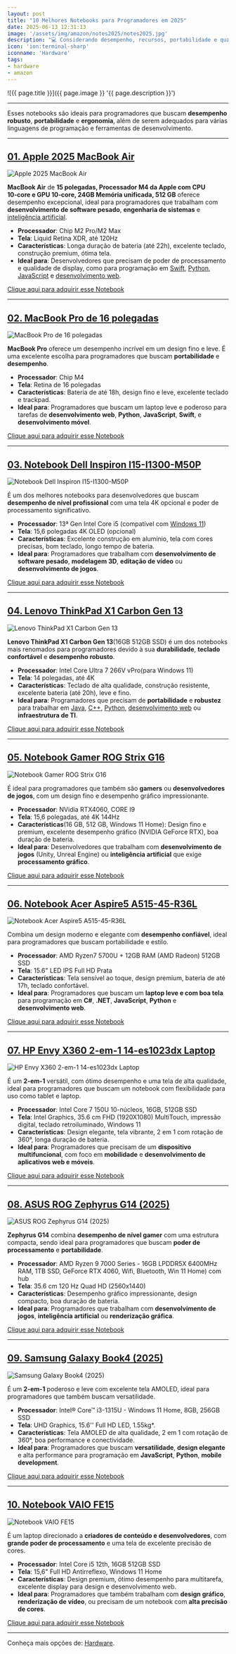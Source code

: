 ```yaml
---
layout: post
title: "10 Melhores Notebooks para Programadores em 2025"
date: 2025-06-13 12:31:13
image: '/assets/img/amazon/notes2025/notes2025.jpg'
description: "💻 Considerando desempenho, recursos, portabilidade e qualidade de construção."
icon: 'ion:terminal-sharp'
iconname: 'Hardware'
tags:
- hardware
- amazon
---
```


![{{ page.title }}]({{ page.image }} '{{ page.description }}')

---

Esses notebooks são ideais para programadores que buscam **desempenho robusto**, **portabilidade** e **ergonomia**, além de serem adequados para várias linguagens de programação e ferramentas de desenvolvimento. 

---

## [01. Apple 2025 MacBook Air](https://amzn.to/4jLCmmM)

![Apple 2025 MacBook Air](/assets/img/amazon/notes2025/01.jpg)
  
**MacBook Air** de **15 polegadas, Processador M4 da Apple com CPU 10‑core e GPU 10‑core, 24GB Memória unificada, 512 GB** oferece desempenho excepcional, ideal para programadores que trabalham com **desenvolvimento de software pesado**, **engenharia de sistemas** e [inteligência artificial](https://terminalroot.com.br/tags#ia).  

- **Processador**: Chip M2 Pro/M2 Max  
- **Tela**: Liquid Retina XDR, até 120Hz  
- **Características**: Longa duração de bateria (até 22h), excelente teclado, construção premium, ótima tela.  
- **Ideal para**: Desenvolvedores que precisam de poder de processamento e qualidade de display, como para programação em [Swift](https://terminalroot.com.br/tags#swift), [Python](https://terminalroot.com.br/tags#python), [JavaScript](https://terminalroot.com.br/tags#javascript) e [desenvolvimento web](https://terminalroot.com.br/tags#desenvolvimentoweb).

<a href="https://amzn.to/4jLCmmM" class="btn btn-danger btn-lg">Clique aqui para adquirir esse Notebook</a>

---

## [02. MacBook Pro de 16 polegadas](https://amzn.to/4jM9Pxm)

![MacBook Pro de 16 polegadas](/assets/img/amazon/notes2025/02.jpg)
  
**MacBook Pro** oferece um desempenho incrível em um design fino e leve. É uma excelente escolha para programadores que buscam **portabilidade** e **desempenho**.  

- **Processador**: Chip M4
- **Tela**: Retina de 16 polegadas  
- **Características**: Bateria de até 18h, design fino e leve, excelente teclado e trackpad.  
- **Ideal para**: Programadores que buscam um laptop leve e poderoso para tarefas de **desenvolvimento web**, **Python**, **JavaScript**, **Swift**, e **desenvolvimento móvel**.

<a href="https://amzn.to/4jM9Pxm" class="btn btn-danger btn-lg">Clique aqui para adquirir esse Notebook</a>

---

## [03. Notebook Dell Inspiron I15-I1300-M50P](https://amzn.to/3Tt3DiZ)

![Notebook Dell Inspiron I15-I1300-M50P](/assets/img/amazon/notes2025/03.jpg)
  
É um dos melhores notebooks para desenvolvedores que buscam **desempenho de nível profissional** com uma tela 4K opcional e poder de processamento significativo.  

- **Processador**: 13ª Gen Intel Core i5 (compatível com [Windows 11](https://terminalroot.com.br/tags#windows))
- **Tela**: 15,6 polegadas 4K OLED (opcional)  
- **Características**: Excelente construção em alumínio, tela com cores precisas, bom teclado, longo tempo de bateria.  
- **Ideal para**: Programadores que trabalham com **desenvolvimento de software pesado**, **modelagem 3D**, **editação de vídeo** ou **desenvolvimento de jogos**.

<a href="https://amzn.to/3Tt3DiZ" class="btn btn-danger btn-lg">Clique aqui para adquirir esse Notebook</a>

---

## [04. Lenovo ThinkPad X1 Carbon Gen 13](https://amzn.to/43GY46F)

![Lenovo ThinkPad X1 Carbon Gen 13](/assets/img/amazon/notes2025/04.jpg)
  
**Lenovo ThinkPad X1 Carbon Gen 13**(16GB 512GB SSD) é um dos notebooks mais renomados para programadores devido à sua **durabilidade**, **teclado confortável** e **desempenho robusto**.  

- **Processador**: Intel Core Ultra 7 266V vPro(para Windows 11)
- **Tela**: 14 polegadas, até 4K  
- **Características**: Teclado de alta qualidade, construção resistente, excelente bateria (até 20h), leve e fino.  
- **Ideal para**: Programadores que precisam de **portabilidade** e **robustez** para trabalhar em [Java](https://terminalroot.com.br/tags#java), [C++](https://terminalroot.com.br/tags#cpp), [Python](https://terminalroot.com.br/tags#python), [desenvolvimento web](https://terminalroot.com.br/tags#web) ou **infraestrutura de TI**.

<a href="https://amzn.to/43GY46F" class="btn btn-danger btn-lg">Clique aqui para adquirir esse Notebook</a>

---

## [05. Notebook Gamer ROG Strix G16](https://amzn.to/44niNf5)

![Notebook Gamer ROG Strix G16](/assets/img/amazon/notes2025/05.jpg)
  
É ideal para programadores que também são **gamers** ou **desenvolvedores de jogos**, com um design fino e desempenho gráfico impressionante.  

- **Processador**: NVidia RTX4060, CORE I9
- **Tela**: 15,6 polegadas, até 4K 144Hz
- **Características**(16 GB, 512 GB, Windows 11 Home): Design fino e premium, excelente desempenho gráfico (NVIDIA GeForce RTX), boa duração de bateria.  
- **Ideal para**: Desenvolvedores que trabalham com **desenvolvimento de jogos** (Unity, Unreal Engine) ou **inteligência artificial** que exige **processamento gráfico**.

<a href="https://amzn.to/44niNf5" class="btn btn-danger btn-lg">Clique aqui para adquirir esse Notebook</a>

---

## [06. Notebook Acer Aspire5 A515-45-R36L](https://amzn.to/4kC9azL)

![Notebook Acer Aspire5 A515-45-R36L](/assets/img/amazon/notes2025/06.jpg)
  
Combina um design moderno e elegante com **desempenho confiável**, ideal para programadores que buscam portabilidade e estilo.  

- **Processador**: AMD Ryzen7 5700U + 12GB RAM (AMD Radeon) 512GB SSD
- **Tela**: 15.6" LED IPS Full HD Prata
- **Características**: Tela sensível ao toque, design premium, bateria de até 17h, teclado confortável.  
- **Ideal para**: Programadores que buscam um **laptop leve e com boa tela** para programação em **C#**, **.NET**, **JavaScript**, **Python** e **desenvolvimento web**.

<a href="https://amzn.to/4kC9azL" class="btn btn-danger btn-lg">Clique aqui para adquirir esse Notebook</a>

---

## [07. HP Envy X360 2-em-1 14-es1023dx Laptop](https://amzn.to/3FEw1f4)

![HP Envy X360 2-em-1 14-es1023dx Laptop](/assets/img/amazon/notes2025/07.jpg)
  
É um **2-em-1** versátil, com ótimo desempenho e uma tela de alta qualidade, ideal para programadores que buscam um notebook com flexibilidade para uso como tablet e laptop.  

- **Processador**: Intel Core 7 150U 10-núcleos, 16GB, 512GB SSD
- **Tela**: Intel Graphics, 35.6 cm FHD (1920X1080) MultiTouch, impressão digital, teclado retroiluminado, Windows 11
- **Características**: Design elegante, tela vibrante, 2 em 1 com rotação de 360°, longa duração de bateria.  
- **Ideal para**: Programadores que precisam de um **dispositivo multifuncional**, com foco em **mobilidade** e **desenvolvimento de aplicativos web e móveis**.

<a href="https://amzn.to/3FEw1f4" class="btn btn-danger btn-lg">Clique aqui para adquirir esse Notebook</a>

---

## [08. ASUS ROG Zephyrus G14 (2025)](https://amzn.to/44foeh1)

![ASUS ROG Zephyrus G14 (2025)](/assets/img/amazon/notes2025/08.jpg)
  
**Zephyrus G14** combina **desempenho de nível gamer** com uma estrutura compacta, sendo ideal para programadores que buscam **poder de processamento** e **portabilidade**.  

- **Processador**: AMD Ryzen 9 7000 Series - 16GB LPDDR5X 6400MHz RAM, 1TB SSD, GeForce RTX 4060, Wifi, Bluetooth, Win 11 Home) com hub
- **Tela**: 35.6 cm 120 Hz Quad HD (2560x1440)
- **Características**: Desempenho gráfico impressionante, design compacto, boa duração de bateria.  
- **Ideal para**: Programadores que trabalham com **desenvolvimento de jogos**, **inteligência artificial** ou **renderização gráfica**.

<a href="https://amzn.to/405KS94" class="btn btn-danger btn-lg">Clique aqui para adquirir esse Notebook</a>

---

## [09. Samsung Galaxy Book4 (2025)](https://amzn.to/405KS94)

![Samsung Galaxy Book4 (2025)](/assets/img/amazon/notes2025/09.jpg)
  
É um **2-em-1** poderoso e leve com excelente tela AMOLED, ideal para programadores que também buscam versatilidade.  

- **Processador**: Intel® Core™ i3-1315U -  Windows 11 Home, 8GB, 256GB SSD
- **Tela**: UHD Graphics, 15.6'' Full HD LED, 1.55kg*.
- **Características**: Tela AMOLED de alta qualidade, 2 em 1 com rotação de 360°, boa performance e conectividade.  
- **Ideal para**: Programadores que buscam **versatilidade**, **design elegante** e alta performance para programação em **JavaScript**, **Python**, **mobile development**.

<a href="https://amzn.to/405KS94" class="btn btn-danger btn-lg">Clique aqui para adquirir esse Notebook</a>

---

## [10. Notebook VAIO FE15](https://amzn.to/3ZtJtcg)

![Notebook VAIO FE15](/assets/img/amazon/notes2025/10.jpg)
  
É um laptop direcionado a **criadores de conteúdo e desenvolvedores**, com **grande poder de processamento** e uma tela de excelente precisão de cores.  
- **Processador**: Intel Core i5 12th, 16GB 512GB SSD
- **Tela**: 15,6" Full HD Antirreflexo, Windows 11 Home
- **Características**: Design premium, ótimo desempenho para multitarefa, excelente display para design e desenvolvimento web.  
- **Ideal para**: Programadores que também trabalham com **design gráfico**, **renderização de vídeo**, ou precisam de um notebook com **alta precisão de cores**.

<a href="https://amzn.to/3ZtJtcg" class="btn btn-danger btn-lg">Clique aqui para adquirir esse Notebook</a>

---

Conheça mais opções de: [Hardware](https://terminalroot.com.br/tags#hardware).

